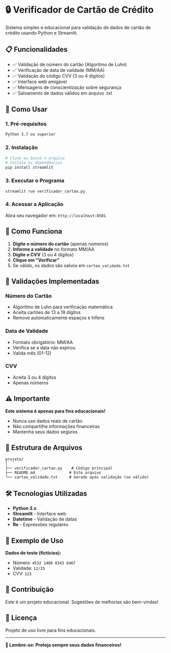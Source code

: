 # 🔒 Verificador de Cartão de Crédito

Sistema simples e educacional para validação de dados de cartão de crédito usando Python e Streamlit.

## 📋 Funcionalidades

- ✅ Validação de número do cartão (Algoritmo de Luhn)
- ✅ Verificação de data de validade (MM/AA)
- ✅ Validação do código CVV (3 ou 4 dígitos)
- ✅ Interface web amigável
- ✅ Mensagens de conscientização sobre segurança
- ✅ Salvamento de dados válidos em arquivo .txt

## 🚀 Como Usar

### 1. Pré-requisitos

```bash
Python 3.7 ou superior
```

### 2. Instalação

```bash
# Clone ou baixe o arquivo
# Instale as dependências
pip install streamlit
```

### 3. Executar o Programa

```bash
streamlit run verificador_cartao.py
```

### 4. Acessar a Aplicação

Abra seu navegador em: `http://localhost:8501`

## 📝 Como Funciona

1. **Digite o número do cartão** (apenas números)
2. **Informe a validade** no formato MM/AA
3. **Digite o CVV** (3 ou 4 dígitos)
4. **Clique em "Verificar"**
5. Se válido, os dados são salvos em `cartao_validado.txt`

## 🔐 Validações Implementadas

### Número do Cartão
- Algoritmo de Luhn para verificação matemática
- Aceita cartões de 13 a 19 dígitos
- Remove automaticamente espaços e hífens

### Data de Validade
- Formato obrigatório: MM/AA
- Verifica se a data não expirou
- Valida mês (01-12)

### CVV
- Aceita 3 ou 4 dígitos
- Apenas números

## ⚠️ Importante

**Este sistema é apenas para fins educacionais!**

- Nunca use dados reais de cartão
- Não compartilhe informações financeiras
- Mantenha seus dados seguros

## 📁 Estrutura de Arquivos

```
projeto/
│
├── verificador_cartao.py    # Código principal
├── README.md               # Este arquivo
└── cartao_validado.txt     # Gerado após validação (se válido)
```

## 🛠️ Tecnologias Utilizadas

- **Python 3.x**
- **Streamlit** - Interface web
- **Datetime** - Validação de datas
- **Re** - Expressões regulares

## 📄 Exemplo de Uso

**Dados de teste (fictícios):**
- Número: `4532 1488 0343 6467`
- Validade: `12/25`
- CVV: `123`

## 🤝 Contribuição

Este é um projeto educacional. Sugestões de melhorias são bem-vindas!

## 📜 Licença

Projeto de uso livre para fins educacionais.

---

**🔐 Lembre-se: Proteja sempre seus dados financeiros!**